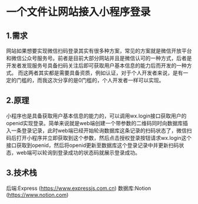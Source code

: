# 一个文件让网站接入小程序登录
## 1.需求
网站如果想要实现微信扫码登录其实有很多种方案，常见的方案就是微信开放平台和微信公众号服务号。前者是目前大部分网站并且是微信认可的一种方式，后者是开发者发现服务号具备扫码关注后即可获取用户基本信息的能力后而开发的一种方式。
而这两者其实都是需要具备资质，例如认证，对于个人开发者来说，是有一定的门槛的，而我这次分享的是0门槛的，个人开发者一样可以实现。

## 2.原理
小程序也是具备获取用户基本信息的能力的，可以调用wx.login接口获取用户的openid实现登录。简单来说就是web端创建一个带参数的二维码同时向数据库插入一条登录记录，此时web端已经开始轮询数据库这条记录的扫码状态了，微信扫码后打开小程序并立即获取到这个参数，然后点击授权登录按钮请求wx.login这个接口获取到openid，然后将openid更新至数据库这个登录记录中并更新扫码状态，web端可以轮询到登录成功的状态码就展示登录成功。

## 3.技术栈
后端:Express (https://www.expressjs.com.cn)
数据库:Notion (https://www.notion.com)
